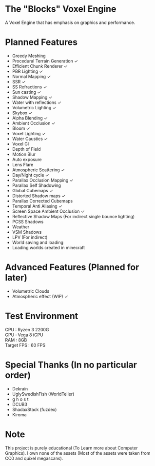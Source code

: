 # The "Blocks" Voxel Engine
A Voxel Engine that has emphasis on graphics and performance.

# Planned Features
- Greedy Meshing
- Procedural Terrain Generation ✓   
- Efficient Chunk Renderer ✓
- PBR Lighting ✓
- Normal Mapping ✓
- SSR ✓
- SS Refractions ✓
- Sun casting ✓
- Shadow Mapping ✓
- Water with reflections ✓
- Volumetric Lighting ✓
- Skybox ✓
- Alpha Blending ✓
- Ambient Occlusion ✓
- Bloom ✓ 
- Voxel Lighting ✓
- Water Caustics ✓
- Voxel GI
- Depth of Field
- Motion Blur 
- Auto exposure
- Lens Flare
- Atmospheric Scattering ✓
- Day/Night cycle ✓
- Parallax Occlusion Mapping ✓
- Parallax Self Shadowing
- Global Cubemaps ✓
- Distorted Shadow maps ✓
- Parallax Corrected Cubemaps
- Temporal Anti Aliasing ✓
- Screen Space Ambient Occlusion ✓
- Reflective Shadow Maps (For indirect single bounce lighting)
- PCSS Shadows
- Weather
- VSM Shadows
- LPV (For indirect)
- World saving and loading
- Loading worlds created in minecraft

# Advanced Features (Planned for later) 
- Volumetric Clouds
- Atmospheric effect (WIP) ✓

# Test Environment <br>
CPU : Ryzen 3 2200G <br>
GPU : Vega 8 iGPU <br>
RAM : 8GB <br>
Target FPS : 60 FPS <br>

# Special Thanks (In no particular order)
- Dekrain
- UglySwedishFish (WorldTeller)
- g h o s t
- DCUB3 
- ShadaxStack (fuzdex)
- Kiroma

# Note 
This project is purely educational (To Learn more about Computer Graphics). I own none of the assets (Most of the assets were taken from CC0 and quixel megascans). </br>
